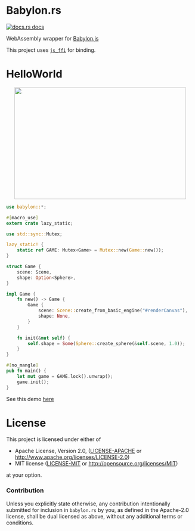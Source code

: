 # Babylon.rs

<a href="https://docs.rs/babylon"><img src="https://img.shields.io/badge/docs-latest-blue.svg?style=flat-square" alt="docs.rs docs" /></a>

WebAssembly wrapper for [Babylon.js](https://www.babylonjs.com/)

This project uses [`js_ffi`](https://github.com/richardanaya/js_ffi) for binding.

# HelloWorld

<p align="center">
  <img width="460" height="300" src="https://richardanaya.github.io/babylon.rs/images/demo_0.png">
</p>

```rust
use babylon::*;

#[macro_use]
extern crate lazy_static;

use std::sync::Mutex;

lazy_static! {
    static ref GAME: Mutex<Game> = Mutex::new(Game::new());
}

struct Game {
    scene: Scene,
    shape: Option<Sphere>,
}

impl Game {
    fn new() -> Game {
        Game {
            scene: Scene::create_from_basic_engine("#renderCanvas"),
            shape: None,
        }
    }

    fn init(&mut self) {
        self.shape = Some(Sphere::create_sphere(&self.scene, 1.0));
    }
}

#[no_mangle]
pub fn main() {
    let mut game = GAME.lock().unwrap();
    game.init();
}
```

See this demo [here](https://richardanaya.github.io/babylon.rs/examples/helloworld/index.html)


# License

This project is licensed under either of

 * Apache License, Version 2.0, ([LICENSE-APACHE](LICENSE-APACHE) or
   http://www.apache.org/licenses/LICENSE-2.0)
 * MIT license ([LICENSE-MIT](LICENSE-MIT) or
   http://opensource.org/licenses/MIT)

at your option.

### Contribution

Unless you explicitly state otherwise, any contribution intentionally submitted
for inclusion in `babylon.rs` by you, as defined in the Apache-2.0 license, shall be
dual licensed as above, without any additional terms or conditions.
